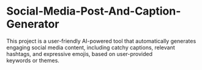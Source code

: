 # Social-Media-Post-And-Caption-Generator
This project is a user-friendly AI-powered tool that automatically generates engaging social media content, including catchy captions, relevant hashtags, and expressive emojis, based on user-provided keywords or themes.
